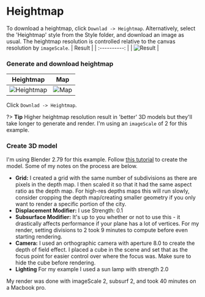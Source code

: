 # Heightmap

To download a heightmap, click `Downlad -> Heightmap`. Alternatively, select the 'Heightmap' style from the Style folder, and download an image as usual.
The heightmap resolution is controlled relative to the canvas resolution by `imageScale`.
| Result |
| :----------: |
| ![Result](images/heightmap/heightmap_render.png) |

### Generate and download heightmap

| Heightmap | Map |
| :----------: | :----------: |
| ![Heightmap](images/heightmap/map(65).png) | ![Map](images/heightmap/map(66).png) |

Click `Downlad -> Heightmap`.

?> **Tip** Higher heightmap resolution result in 'better' 3D models but they'll take longer to generate and render. I'm using an `imageScale` of 2 for this example.

### Create 3D model

I'm using Blender 2.79 for this example.
Follow [this tutorial](https://johnflower.org/tutorial/make-mountains-blender-heightmaps) to create the model. Some of my notes on the process are below.

- **Grid:** I created a grid with the same number of subdivisions as there are pixels in the depth map. I then scaled it so that it had the same aspect ratio as the depth map. For high-res depths maps this will run slowly, consider cropping the depth map/creating smaller geometry if you only want to render a specific portion of the city.
- **Displacement Modifier:** I use Strength: 0.1
- **Subsurface Modifier:** It's up to you whether or not to use this - it drastically affects performance if your plane has a lot of vertices. For my render, setting divisions to 2 took 9 minutes to compute before even starting rendering.
- **Camera:** I used an orthographic camera with aperture 8.0 to create the depth of field effect. I placed a cube in the scene and set that as the focus point for easier control over where the focus was. Make sure to hide the cube before rendering.
- **Lighting** For my example I used a sun lamp with strength 2.0

My render was done with imageScale 2, subsurf 2, and took 40 minutes on a Macbook pro.
